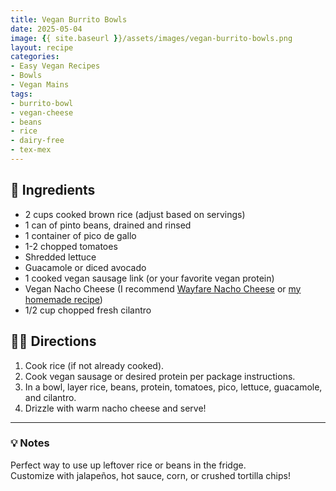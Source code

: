 ```yaml
---
title: Vegan Burrito Bowls
date: 2025-05-04
image: {{ site.baseurl }}/assets/images/vegan-burrito-bowls.png
layout: recipe
categories:
- Easy Vegan Recipes
- Bowls
- Vegan Mains
tags:
- burrito-bowl
- vegan-cheese
- beans
- rice
- dairy-free
- tex-mex
---
```


## 🧾 Ingredients

- 2 cups cooked brown rice (adjust based on servings)  
- 1 can of pinto beans, drained and rinsed  
- 1 container of pico de gallo  
- 1-2 chopped tomatoes  
- Shredded lettuce  
- Guacamole or diced avocado  
- 1 cooked vegan sausage link (or your favorite vegan protein)  
- Vegan Nacho Cheese (I recommend [Wayfare Nacho Cheese](#) or [my homemade recipe](#))  
- 1/2 cup chopped fresh cilantro  

## 👩‍🍳 Directions

1. Cook rice (if not already cooked).  
2. Cook vegan sausage or desired protein per package instructions.  
3. In a bowl, layer rice, beans, protein, tomatoes, pico, lettuce, guacamole, and cilantro.  
4. Drizzle with warm nacho cheese and serve!


---

### 💡 Notes

Perfect way to use up leftover rice or beans in the fridge.  
Customize with jalapeños, hot sauce, corn, or crushed tortilla chips!
